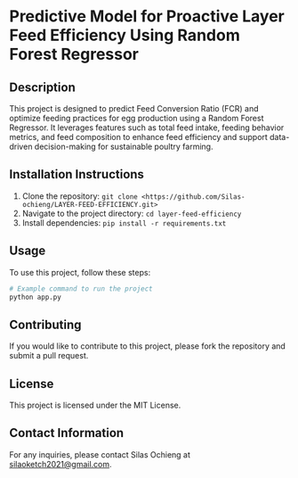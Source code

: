 # Predictive Model for Proactive Layer Feed Efficiency Using Random Forest Regressor

## Description
This project is designed to predict Feed Conversion Ratio (FCR) and optimize feeding practices for egg production using a Random Forest Regressor. It leverages features such as total feed intake, feeding behavior metrics, and feed composition to enhance feed efficiency and support data-driven decision-making for sustainable poultry farming.

## Installation Instructions
1. Clone the repository: `git clone <https://github.com/Silas-ochieng/LAYER-FEED-EFFICIENCY.git>`
2. Navigate to the project directory: `cd layer-feed-efficiency`
3. Install dependencies: `pip install -r requirements.txt`

## Usage
To use this project, follow these steps:
```bash
# Example command to run the project
python app.py
```

## Contributing
If you would like to contribute to this project, please fork the repository and submit a pull request.

## License
This project is licensed under the MIT License.

## Contact Information
For any inquiries, please contact Silas Ochieng at silaoketch2021@gmail.com.
